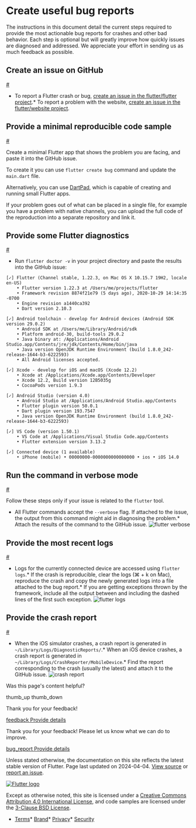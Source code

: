 Create useful bug reports
=========================

The instructions in this document detail the current steps required to provide the most actionable bug reports for crashes and other bad behavior. Each step is optional but will greatly improve how quickly issues are diagnosed and addressed. We appreciate your effort in sending us as much feedback as possible.

Create an issue on GitHub
-------------------------

[#](#create-an-issue-on-github)

* To report a Flutter crash or bug, [create an issue in the flutter/flutter project](https://github.com/flutter/flutter/issues/new/choose).* To report a problem with the website, [create an issue in the flutter/website project](https://github.com/flutter/website/issues/new/choose).

Provide a minimal reproducible code sample
------------------------------------------

[#](#provide-a-minimal-reproducible-code-sample)

Create a minimal Flutter app that shows the problem you are facing, and paste it into the GitHub issue.

To create it you can use `flutter create bug` command and update the `main.dart` file.

Alternatively, you can use [DartPad](https://dartpad.dev), which is capable of creating and running small Flutter apps.

If your problem goes out of what can be placed in a single file, for example you have a problem with native channels, you can upload the full code of the reproduction into a separate repository and link it.

Provide some Flutter diagnostics
--------------------------------

[#](#provide-some-flutter-diagnostics)

* Run `flutter doctor -v` in your project directory and paste the results into the GitHub issue:

```
[✓] Flutter (Channel stable, 1.22.3, on Mac OS X 10.15.7 19H2, locale en-US)
    • Flutter version 1.22.3 at /Users/me/projects/flutter
    • Framework revision 8874f21e79 (5 days ago), 2020-10-29 14:14:35 -0700
    • Engine revision a1440ca392
    • Dart version 2.10.3

[✓] Android toolchain - develop for Android devices (Android SDK version 29.0.2)
    • Android SDK at /Users/me/Library/Android/sdk
    • Platform android-30, build-tools 29.0.2
    • Java binary at: /Applications/Android Studio.app/Contents/jre/jdk/Contents/Home/bin/java
    • Java version OpenJDK Runtime Environment (build 1.8.0_242-release-1644-b3-6222593)
    • All Android licenses accepted.

[✓] Xcode - develop for iOS and macOS (Xcode 12.2)
    • Xcode at /Applications/Xcode.app/Contents/Developer
    • Xcode 12.2, Build version 12B5035g
    • CocoaPods version 1.9.3

[✓] Android Studio (version 4.0)
    • Android Studio at /Applications/Android Studio.app/Contents
    • Flutter plugin version 50.0.1
    • Dart plugin version 193.7547
    • Java version OpenJDK Runtime Environment (build 1.8.0_242-release-1644-b3-6222593)

[✓] VS Code (version 1.50.1)
    • VS Code at /Applications/Visual Studio Code.app/Contents
    • Flutter extension version 3.13.2

[✓] Connected device (1 available)
    • iPhone (mobile) • 00000000-0000000000000000 • ios • iOS 14.0
```

Run the command in verbose mode
-------------------------------

[#](#run-the-command-in-verbose-mode)

Follow these steps only if your issue is related to the `flutter` tool.

* All Flutter commands accept the `--verbose` flag. If attached to the issue, the output from this command might aid in diagnosing the problem.* Attach the results of the command to the GitHub issue. ![flutter verbose](/assets/images/docs/verbose_flag.png)

Provide the most recent logs
----------------------------

[#](#provide-the-most-recent-logs)

* Logs for the currently connected device are accessed using `flutter logs`.* If the crash is reproducible, clear the logs (⌘ + k on Mac), reproduce the crash and copy the newly generated logs into a file attached to the bug report.* If you are getting exceptions thrown by the framework, include all the output between and including the dashed lines of the first such exception. ![flutter logs](/assets/images/docs/logs.png)

Provide the crash report
------------------------

[#](#provide-the-crash-report)

* When the iOS simulator crashes, a crash report is generated in `~/Library/Logs/DiagnosticReports/`.* When an iOS device crashes, a crash report is generated in `~/Library/Logs/CrashReporter/MobileDevice`.* Find the report corresponding to the crash (usually the latest) and attach it to the GitHub issue. ![crash report](/assets/images/docs/crash_reports.png)

Was this page's content helpful?

thumb\_up thumb\_down

Thank you for your feedback!

 [feedback Provide details](https://github.com/flutter/website/issues/new?template=1_page_issue.yml&&page-url=https://docs.flutter.dev/resources/bug-reports/&page-source=https://github.com/flutter/website/tree/main/src/content/resources/bug-reports.md)

Thank you for your feedback! Please let us know what we can do to improve.

 [bug\_report Provide details](https://github.com/flutter/website/issues/new?template=1_page_issue.yml&&page-url=https://docs.flutter.dev/resources/bug-reports/&page-source=https://github.com/flutter/website/tree/main/src/content/resources/bug-reports.md)

Unless stated otherwise, the documentation on this site reflects the latest stable version of Flutter. Page last updated on 2024-04-04. [View source](https://github.com/flutter/website/tree/main/src/content/resources/bug-reports.md) or [report an issue](https://github.com/flutter/website/issues/new?template=1_page_issue.yml&&page-url=https://docs.flutter.dev/resources/bug-reports/&page-source=https://github.com/flutter/website/tree/main/src/content/resources/bug-reports.md "Report an issue with this page").

[![Flutter logo](/assets/images/branding/flutter/logo+text/horizontal/white.svg)](https://flutter.dev)

Except as otherwise noted, this site is licensed under a [Creative Commons Attribution 4.0 International License](https://creativecommons.org/licenses/by/4.0/), and code samples are licensed under the [3-Clause BSD License](https://opensource.org/licenses/BSD-3-Clause).

* [Terms](/tos "Terms of use")* [Brand](/brand "Brand usage guidelines")* [Privacy](https://policies.google.com/privacy "Privacy policy")* [Security](/security "Security philosophy and practices")

   